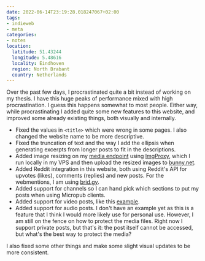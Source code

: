 ```yaml
---
date: 2022-06-14T23:19:28.018247067+02:00
tags:
- indieweb
- meta
categories:
- notes
location:
  latitude: 51.43244
  longitude: 5.48616
  locality: Eindhoven
  region: North Brabant
  country: Netherlands
---
```


Over the past few days, I procrastinated quite a bit instead of working on my thesis. I have this huge peaks of performance mixed with high procrastination. I guess this happens somewhat to most people. Either way, while procrastinating I added quite some new features to this website, and improved some already existing things, both visually and internally.

- Fixed the values in `<title>` which were wrong in some pages. I also changed the website name to be more descriptive.
- Fixed the truncation of text and the way I add the ellipsis when generating excerpts from longer posts to fit in the descriptions.
- Added image resizing on my [media endpoint](https://indieweb.org/micropub_media_endpoint) using [ImgProxy](http://imgproxy.net/), which I run locally in my VPS and then upload the resized images to [bunny.net](https://bunny.net/).
- Added Reddit integration in this website, both using Reddit's API for upvotes (likes), comments (replies) and new posts. For the webmentions, I am using [brid.gy](https://brid.gy/).
- Added support for channels so I can hand pick which sections to put my posts when using Micropub clients.
- Added support for video posts, like this [example](/2019/12/20/quick-dive-into-dweb-ipfs).
- Added support for audio posts. I don't have an example yet as this is a feature that I think I would more likely use for personal use. However, I am still on the fence on how to protect the media files. Right now I support private posts, but that's it: the post itself cannot be accessed, but what's the best way to protect the media?

I also fixed some other things and make some slight visual updates to be more consistent.
